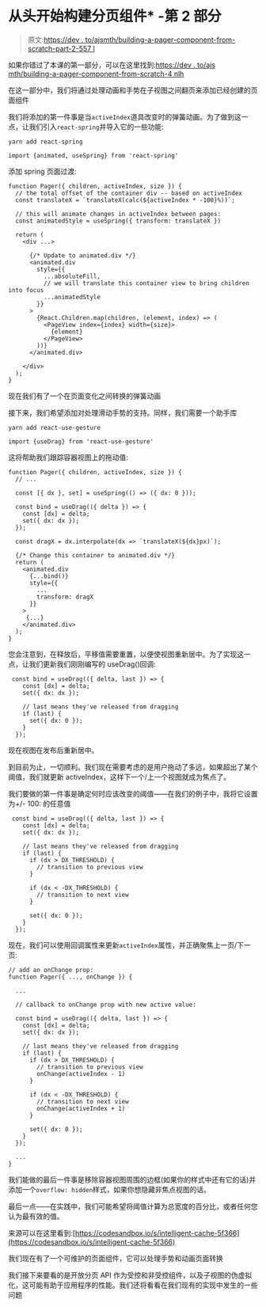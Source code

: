 # 从头开始构建分页组件* -第 2 部分

> 原文:[https://dev . to/ajsmth/building-a-pager-component-from-scratch-part-2-557 l](https://dev.to/ajsmth/building-a-pager-component-from-scratch-part-2-557l)

如果你错过了本课的第一部分，可以在这里找到:[https://dev . to/ajs mth/building-a-pager-component-from-scratch-4 nlh](https://dev.to/ajsmth/building-a-pager-component-from-scratch-4nlh)

在这一部分中，我们将通过处理动画和手势在子视图之间翻页来添加已经创建的页面组件

我们将添加的第一件事是当`activeIndex`道具改变时的弹簧动画。为了做到这一点，让我们引入`react-spring`并导入它的一些功能:

```
yarn add react-spring 

import {animated, useSpring} from 'react-spring' 
```

添加 spring 页面过渡:

```
function Pager({ children, activeIndex, size }) {
  // the total offset of the container div -- based on activeIndex
  const translateX = `translateX(calc(${activeIndex * -100}%))`;

  // this will animate changes in activeIndex between pages:
  const animatedStyle = useSpring({ transform: translateX })

  return (
    <div ...>

      {/* Update to animated.div */}
      <animated.div
        style={{
          ...absoluteFill,
          // we will translate this container view to bring children into focus
          ...animatedStyle
        }}
      >
        {React.Children.map(children, (element, index) => (
          <PageView index={index} width={size}>
            {element}
          </PageView>
        ))}
      </animated.div>

    </div>
  );
} 
```

现在我们有了一个在页面变化之间转换的弹簧动画

接下来，我们希望添加对处理滑动手势的支持。同样，我们需要一个助手库

```
yarn add react-use-gesture

import {useDrag} from 'react-use-gesture' 
```

这将帮助我们跟踪容器视图上的拖动值:

```
function Pager({ children, activeIndex, size }) {
  // ...

  const [{ dx }, set] = useSpring(() => ({ dx: 0 }));

  const bind = useDrag(({ delta }) => {
    const [dx] = delta;
    set({ dx: dx });
  });

  const dragX = dx.interpolate(dx => `translateX(${dx}px)`);

  {/* Change this container to animated.div */}
  return (
    <animated.div
      {...bind()}
      style={{
        ...
        transform: dragX
      }}
    >
     {...}
    </animated.div>
  );
} 
```

您会注意到，在释放后，平移值需要重置，以便使视图重新居中。为了实现这一点，让我们更新我们刚刚编写的 useDrag()回调:

```
 const bind = useDrag(({ delta, last }) => {
    const [dx] = delta;
    set({ dx: dx });

    // last means they've released from dragging
    if (last) {
      set({ dx: 0 });
    }
  }); 
```

现在视图在发布后重新居中。

到目前为止，一切顺利。我们现在需要考虑的是用户拖动了多远，如果超出了某个阈值，我们就更新 activeIndex，这样下一个/上一个视图就成为焦点了。

我们要做的第一件事是确定何时应该改变的阈值——在我们的例子中，我将它设置为+/- 100:
的任意值

```
 const bind = useDrag(({ delta, last }) => {
    const [dx] = delta;
    set({ dx: dx });

    // last means they've released from dragging
    if (last) {
      if (dx > DX_THRESHOLD) {
        // transition to previous view
      }

      if (dx < -DX_THRESHOLD) {
        // transition to next view
      }

      set({ dx: 0 });
    }
  }); 
```

现在，我们可以使用回调属性来更新`activeIndex`属性，并正确聚焦上一页/下一页:

```
// add an onChange prop:
function Pager({ ..., onChange }) {

  ...

  // callback to onChange prop with new active value:

  const bind = useDrag(({ delta, last }) => {
    const [dx] = delta;
    set({ dx: dx });

    // last means they've released from dragging
    if (last) {
      if (dx > DX_THRESHOLD) {
        // transition to previous view
        onChange(activeIndex - 1)
      }

      if (dx < -DX_THRESHOLD) {
        // transition to next view
        onChange(activeIndex + 1)
      }

      set({ dx: 0 });
    }
  });

  ...
} 
```

我们能做的最后一件事是移除容器视图周围的边框(如果你的样式中还有它的话)并添加一个`overflow: hidden`样式，如果你想隐藏非焦点视图的话。

最后一点——在实践中，我们可能希望将阈值计算为总宽度的百分比，或者任何您认为最有效的值。

来源可以在这里看到:[https://codesandbox.io/s/intelligent-cache-5f366](https://codesandbox.io/s/intelligent-cache-5f366)

我们现在有了一个可维护的页面组件，它可以处理手势和动画页面转换

我们接下来要看的是开放分页 API 作为受控和非受控组件，以及子视图的伪虚拟化，这可能有助于应用程序的性能。我们还将看看在我们现有的实现中发生的一些问题